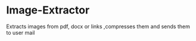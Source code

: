 # Image-Extractor
Extracts images from pdf, docx or links ,compresses them and sends them to user mail
